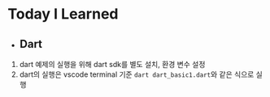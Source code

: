 # Today I Learned

- ## Dart

1. dart 예제의 실행을 위해 dart sdk를 별도 설치, 환경 변수 설정
2. dart의 실행은 vscode terminal 기준 `dart dart_basic1.dart`와 같은 식으로 실행
